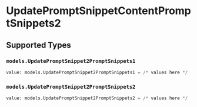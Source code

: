 # UpdatePromptSnippetContentPromptSnippets2


## Supported Types

### `models.UpdatePromptSnippet2PromptSnippets1`

```python
value: models.UpdatePromptSnippet2PromptSnippets1 = /* values here */
```

### `models.UpdatePromptSnippet2PromptSnippets2`

```python
value: models.UpdatePromptSnippet2PromptSnippets2 = /* values here */
```


